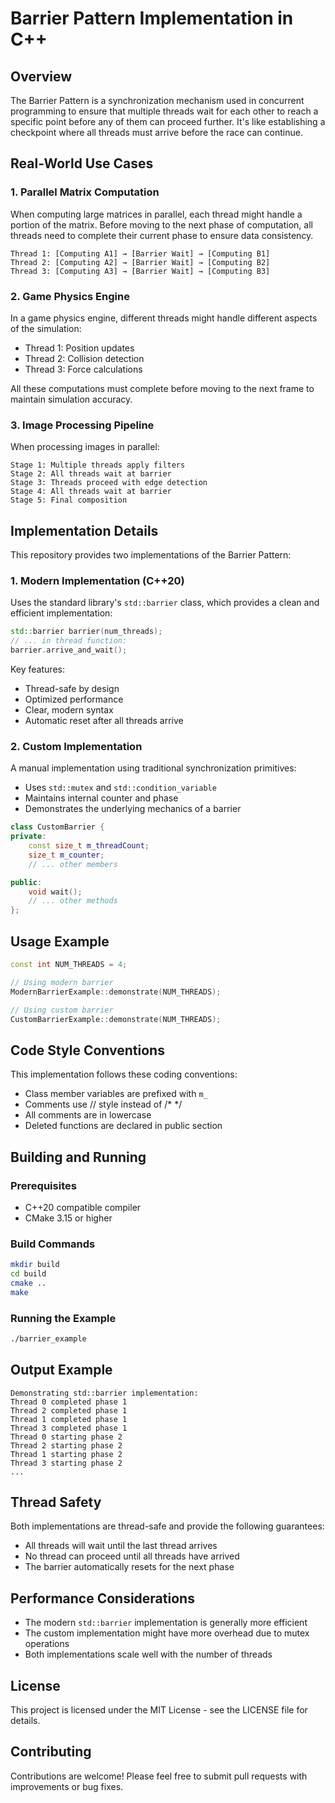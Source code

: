 # Barrier Pattern Implementation in C++

## Overview
The Barrier Pattern is a synchronization mechanism used in concurrent programming to ensure that multiple threads wait for each other to reach a specific point before any of them can proceed further. It's like establishing a checkpoint where all threads must arrive before the race can continue.

## Real-World Use Cases

### 1. Parallel Matrix Computation
When computing large matrices in parallel, each thread might handle a portion of the matrix. Before moving to the next phase of computation, all threads need to complete their current phase to ensure data consistency.

```
Thread 1: [Computing A1] → [Barrier Wait] → [Computing B1]
Thread 2: [Computing A2] → [Barrier Wait] → [Computing B2]
Thread 3: [Computing A3] → [Barrier Wait] → [Computing B3]
```

### 2. Game Physics Engine
In a game physics engine, different threads might handle different aspects of the simulation:
- Thread 1: Position updates
- Thread 2: Collision detection
- Thread 3: Force calculations

All these computations must complete before moving to the next frame to maintain simulation accuracy.

### 3. Image Processing Pipeline
When processing images in parallel:
```
Stage 1: Multiple threads apply filters
Stage 2: All threads wait at barrier
Stage 3: Threads proceed with edge detection
Stage 4: All threads wait at barrier
Stage 5: Final composition
```

## Implementation Details

This repository provides two implementations of the Barrier Pattern:

### 1. Modern Implementation (C++20)
Uses the standard library's `std::barrier` class, which provides a clean and efficient implementation:

```cpp
std::barrier barrier(num_threads);
// ... in thread function:
barrier.arrive_and_wait();
```

Key features:
- Thread-safe by design
- Optimized performance
- Clear, modern syntax
- Automatic reset after all threads arrive

### 2. Custom Implementation
A manual implementation using traditional synchronization primitives:
- Uses `std::mutex` and `std::condition_variable`
- Maintains internal counter and phase
- Demonstrates the underlying mechanics of a barrier

```cpp
class CustomBarrier {
private:
    const size_t m_threadCount;
    size_t m_counter;
    // ... other members

public:
    void wait();
    // ... other methods
};
```

## Usage Example

```cpp
const int NUM_THREADS = 4;

// Using modern barrier
ModernBarrierExample::demonstrate(NUM_THREADS);

// Using custom barrier
CustomBarrierExample::demonstrate(NUM_THREADS);
```

## Code Style Conventions
This implementation follows these coding conventions:
- Class member variables are prefixed with `m_`
- Comments use // style instead of /* */
- All comments are in lowercase
- Deleted functions are declared in public section

## Building and Running

### Prerequisites
- C++20 compatible compiler
- CMake 3.15 or higher

### Build Commands
```bash
mkdir build
cd build
cmake ..
make
```

### Running the Example
```bash
./barrier_example
```

## Output Example
```
Demonstrating std::barrier implementation:
Thread 0 completed phase 1
Thread 2 completed phase 1
Thread 1 completed phase 1
Thread 3 completed phase 1
Thread 0 starting phase 2
Thread 2 starting phase 2
Thread 1 starting phase 2
Thread 3 starting phase 2
...
```

## Thread Safety
Both implementations are thread-safe and provide the following guarantees:
- All threads will wait until the last thread arrives
- No thread can proceed until all threads have arrived
- The barrier automatically resets for the next phase

## Performance Considerations
- The modern `std::barrier` implementation is generally more efficient
- The custom implementation might have more overhead due to mutex operations
- Both implementations scale well with the number of threads

## License
This project is licensed under the MIT License - see the LICENSE file for details.

## Contributing
Contributions are welcome! Please feel free to submit pull requests with improvements or bug fixes.